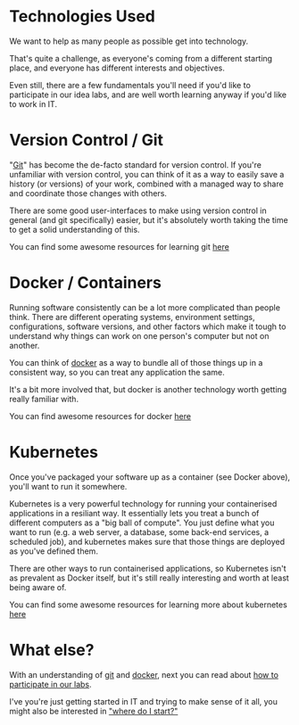 # Technologies Used

We want to help as many people as possible get into technology.

That's quite a challenge, as everyone's coming from a different starting place, and everyone has different interests and objectives.

Even still, there are a few fundamentals you'll need if you'd like to participate in our idea labs, and are well worth learning anyway if you'd like to work in IT.

# Version Control / Git

"[Git](https://git-scm.com/)" has become the de-facto standard for version control. If you're unfamiliar with version control, you can think of it as a way to easily save a history (or versions) of your work, combined with a managed way to share and coordinate those changes with others.

There are some good user-interfaces to make using version control in general (and git specifically) easier, but it's absolutely worth taking the time to get a solid understanding of this.

You can find some awesome resources for learning git [here](https://github.com/kindservices/awesome-git)

# Docker / Containers

Running software consistently can be a lot more complicated than people think. There are different operating systems, environment settings, configurations, software versions, and other factors which make it tough to understand why things can work on one person's computer but not on another.

You can think of [docker](https://www.docker.com) as a way to bundle all of those things up in a consistent way, so you can treat any application the same.

It's a bit more involved that, but docker is another technology worth getting really familiar with. 

You can find awesome resources for docker [here](https://github.com/kindservices/awesome-docker)

# Kubernetes

Once you've packaged your software up as a container (see Docker above), you'll want to run it somewhere.

Kubernetes is a very powerful technology for running your containerised applications in a resiliant way. It essentially lets you treat a bunch of different computers as a "big ball of compute". You just define what you want to run (e.g. a web server, a database, some back-end services, a scheduled job), and kubernetes makes sure that those things are deployed as you've defined them.

There are other ways to run containerised applications, so Kubernetes isn't as prevalent as Docker itself, but it's still really interesting and worth at least being aware of.

You can find some awesome resources for learning more about kubernetes [here](https://github.com/kindservices/awesome-kubernetes)

# What else?

With an understanding of [git](https://git-scm.com/) and [docker](https://www.docker.com), next you can read about [how to participate in our labs](how-to-participate.md).

I've you're just getting started in IT and trying to make sense of it all, you might also be interested in ["where do I start?"](where-do-i-start.md)
